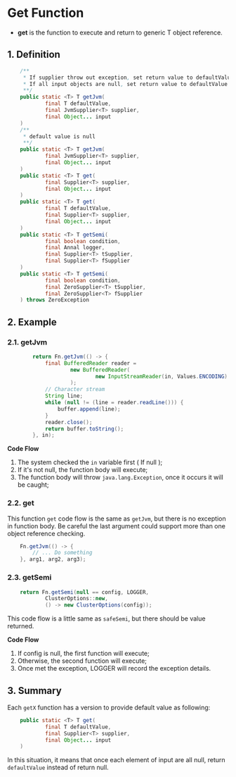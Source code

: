 # Get Function

* **get** is the function to execute and return to generic T object reference.

## 1. Definition

```java
    /**
     * If supplier throw out exception, set return value to defaultValue
     * If all input objects are null, set return value to defaultValue
     **/
    public static <T> T getJvm(
            final T defaultValue,
            final JvmSupplier<T> supplier,
            final Object... input
    )
    /**
     * default value is null
     **/
    public static <T> T getJvm(
            final JvmSupplier<T> supplier,
            final Object... input
    )
    public static <T> T get(
            final Supplier<T> supplier,
            final Object... input
    ) 
    public static <T> T get(
            final T defaultValue,
            final Supplier<T> supplier,
            final Object... input
    )
    public static <T> T getSemi(
            final boolean condition,
            final Annal logger,
            final Supplier<T> tSupplier,
            final Supplier<T> fSupplier
    )
    public static <T> T getSemi(
            final boolean condition,
            final ZeroSupplier<T> tSupplier,
            final ZeroSupplier<T> fSupplier
    ) throws ZeroException
```

## 2. Example

### 2.1. getJvm

```java
        return Fn.getJvm(() -> {
            final BufferedReader reader =
                    new BufferedReader(
                            new InputStreamReader(in, Values.ENCODING)
                    );
            // Character stream
            String line;
            while (null != (line = reader.readLine())) {
                buffer.append(line);
            }
            reader.close();
            return buffer.toString();
        }, in);
```

**Code Flow**

1. The system checked the `in` variable first ( If null );
2. If it's not null, the function body will execute;
3. The function body will throw `java.lang.Exception`, once it occurs it will be caught;

### 2.2. get

This function `get` code flow is the same as `getJvm`, but there is no exception in function body. Be careful the last argument could support more than one object reference checking. 

```java
	Fn.getJvm(() -> {
		// ... Do something
	}, arg1, arg2, arg3);
```

### 2.3. getSemi

```java
    return Fn.getSemi(null == config, LOGGER,
            ClusterOptions::new,
            () -> new ClusterOptions(config));
```

This code flow is a little same as `safeSemi`, but there should be value returned. 

**Code Flow**

1. If config is null, the first function will execute;
2. Otherwise, the second function will execute;
3. Once met the exception, LOGGER will record the exception details.

## 3. Summary

Each `getX` function has a version to provide default value as following:

```java
    public static <T> T get(
            final T defaultValue,
            final Supplier<T> supplier,
            final Object... input
    )
```

In this situation, it means that once each element of input are all null, return `defaultValue` instead of return null.


